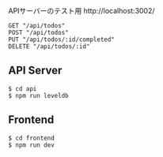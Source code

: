 APIサーバーのテスト用 http://localhost:3002/

```
GET "/api/todos"
POST "/api/todos"
PUT "/api/todos/:id/completed"
DELETE "/api/todos/:id"
```

## API Server

```shell
$ cd api
$ npm run leveldb
```

## Frontend

```shell
$ cd frontend
$ npm run dev
```
